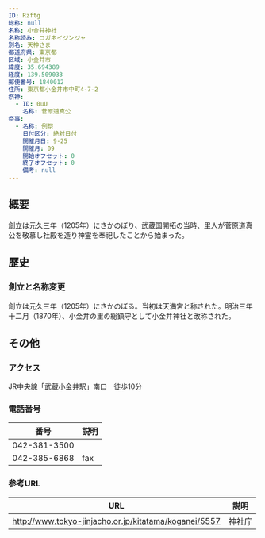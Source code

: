 ```yaml
---
ID: Rzftg
総称: null
名称: 小金井神社
名称読み: コガネイジンジャ
別名: 天神さま
都道府県: 東京都
区域: 小金井市
緯度: 35.694389
経度: 139.509033
郵便番号: 1840012
住所: 東京都小金井市中町4-7-2
祭神:
  - ID: 0uU
    名称: 菅原道真公
祭事:
  - 名称: 例祭
    日付区分: 絶対日付
    開催月日: 9-25
    開催月: 09
    開始オフセット: 0
    終了オフセット: 0
    備考: null
---
```


## 概要

創立は元久三年（1205年）にさかのぼり、武蔵国開拓の当時、里人が菅原道真公を敬慕し社殿を造り神霊を奉祀したことから始まった。

## 歴史

### 創立と名称変更

創立は元久三年（1205年）にさかのぼる。当初は天満宮と称された。明治三年十二月（1870年）、小金井の里の総鎮守として小金井神社と改称された。

## その他

### アクセス

JR中央線「武蔵小金井駅」南口　徒歩10分

### 電話番号

| 番号         | 説明 |
| ------------ | ---- |
| 042-381-3500 |      |
| 042-385-6868 | fax  |

### 参考URL

| URL                                                   | 説明   |
| ----------------------------------------------------- | ------ |
| http://www.tokyo-jinjacho.or.jp/kitatama/koganei/5557 | 神社庁 |
